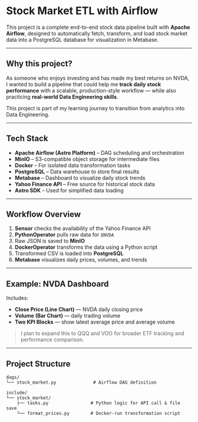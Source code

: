 # Stock Market ETL with Airflow

This project is a complete end-to-end stock data pipeline built with **Apache Airflow**, designed to automatically fetch, transform, and load stock market data into a PostgreSQL database for visualization in Metabase.

---

## Why this project?

As someone who enjoys investing and has made my best returns on NVDA, I wanted to build a pipeline that could help me **track daily stock performance** with a scalable, production-style workflow — while also practicing **real-world Data Engineering skills**.

This project is part of my learning journey to transition from analytics into Data Engineering.

---

## Tech Stack

- **Apache Airflow (Astro Platform)** – DAG scheduling and orchestration
- **MinIO** – S3-compatible object storage for intermediate files
- **Docker** – For isolated data transformation tasks
- **PostgreSQL** – Data warehouse to store final results
- **Metabase** – Dashboard to visualize daily stock trends
- **Yahoo Finance API** – Free source for historical stock data
- **Astro SDK** – Used for simplified data loading

---

## Workflow Overview

1. **Sensor** checks the availability of the Yahoo Finance API
2. **PythonOperator** pulls raw data for `$NVDA`
3. Raw JSON is saved to **MinIO**
4. **DockerOperator** transforms the data using a Python script
5. Transformed CSV is loaded into **PostgreSQL**
6. **Metabase** visualizes daily prices, volumes, and trends

---

## Example: NVDA Dashboard

Includes:
- **Close Price (Line Chart)** — NVDA daily closing price
- **Volume (Bar Chart)** — daily trading volume
- **Two KPI Blocks** — show latest average price and average volume

> I plan to expand this to QQQ and VOO for broader ETF tracking and performance comparison.

---

## Project Structure
```
dags/
└── stock_market.py              # Airflow DAG definition

include/
└── stock_market/
    ├── tasks.py                # Python logic for API call & file save
    └── format_prices.py        # Docker-run transformation script
```


